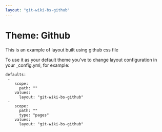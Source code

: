 ```yaml
---
layout: "git-wiki-bs-github"
---
```


# Theme: Github


This is an example of layout built using github css file


To use it as your default theme you've to change layout configuration in your _config.yml, for example:

```
defaults:
 -
    scope:
      path: ""
    values:
      layout: "git-wiki-bs-github"
 -
    scope:
      path: ""
      type: "pages"
    values:
      layout: "git-wiki-bs-github"
```


